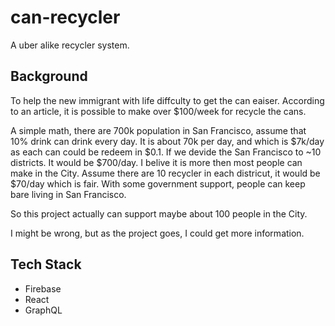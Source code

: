 # can-recycler

A uber alike recycler system.

## Background
To help the new immigrant with life diffculty to get the can eaiser. According to an article, 
it is possible to make over $100/week for recycle the cans.

A simple math, there are 700k population in San Francisco, assume that 10% drink can drink every day.
It is about 70k per day, and which is $7k/day as each can could be redeem in $0.1. 
If we devide the San Francisco to ~10 districts. It would be $700/day. I belive it is more then most 
people can make in the City. Assume there are 10 recycler in each districut, it would be $70/day which is fair. 
With some government support, people can keep bare living in San Francisco.

So this project actually can support maybe about 100 people in the City. 

I might be wrong, but as the project goes, I could get more information.

## Tech Stack
- Firebase
- React
- GraphQL
